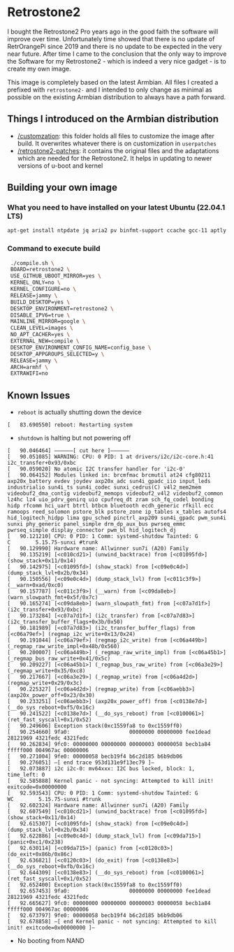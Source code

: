 # Retrostone2
I bought the Retrostone2 Pro years ago in the good faith the software will improve over time. Unfortunately time showed 
that there is no update of RetrOrangePi since 2019 and there is no update to be expected in the very near future.
After time I came to the conclusion that the only way to improve the Software for my Retrostone2 - which is indeed
a very nice gadget - is to create my own image.

This image is completely based on the latest Armbian. All files I created a prefixed with `retrostone2-` and I intended
to only change as minimal as possible on the existing Armbian distribution to always have a path forward.

## Things I introduced on the Armbian distribution
* [/customzation](customization): this folder holds all files to customize the image after build. It overwrites whatever there is on customization in `userpatches`
* [/retrostone2-patches](retrostone2-patches): it contains the original files and the adaptations which are needed for the Retrostone2. It helps in updating to newer versions of u-boot and kernel

## Building your own image
### What you need to have installed on your latest Ubuntu (22.04.1 LTS)
```bash
apt-get install ntpdate jq aria2 pv binfmt-support ccache gcc-11 aptly bison build-essential debian-archive-keyring debian-keyring device-tree-compiler dwarves flex gcc-arm-linux-gnueabi gcc-aarch64-linux-gnu libbison-dev libc6-dev-armhf-cross libcrypto++-dev libelf-dev libfdt-dev libfile-fcntllock-perl libfl-dev liblz4-tool libncurses-dev libpython2.7-dev libssl-dev libusb-1.0-0-dev patchutils pixz pkg-config python3-distutils qemu-user-static swig u-boot-tools uuid-dev zlib1g-dev lib32ncurses-dev lib32stdc++6 libc6-i386 python2 apt-cacher-ng
```

### Command to execute build
```bash
 ./compile.sh \
 BOARD=retrostone2 \
 USE_GITHUB_UBOOT_MIRROR=yes \
 KERNEL_ONLY=no \
 KERNEL_CONFIGURE=no \
 RELEASE=jammy \
 BUILD_DESKTOP=yes \
 DESKTOP_ENVIRONMENT=retrostone2 \
 DISABLE_IPV6=true \
 MAINLINE_MIRROR=google \
 CLEAN_LEVEL=images \
 NO_APT_CACHER=yes \
 EXTERNAL_NEW=compile \
 DESKTOP_ENVIRONMENT_CONFIG_NAME=config_base \
 DESKTOP_APPGROUPS_SELECTED=y \
 RELEASE=jammy \
 ARCH=armhf \
 EXTRAWIFI=no
```

## Known Issues
* `reboot` is actually shutting down the device
 ```
 [   83.690550] reboot: Restarting system
```
* `shutdown` is halting but not powering off
 ```
[   90.046464] ——————[ cut here ]——————
[   90.051085] WARNING: CPU: 0 PID: 1 at drivers/i2c/i2c-core.h:41 i2c_transfer+0x93/0xbc
[   90.059020] No atomic I2C transfer handler for 'i2c-0'
[   90.064152] Modules linked in: brcmfmac brcmutil at24 cfg80211 axp20x_battery evdev joydev axp20x_adc sun4i_gpadc_iio input_leds industrialio sun4i_ts sun4i_codec sunxi_cedrus(C) v4l2_mem2mem videobuf2_dma_contig videobuf2_memops videobuf2_v4l2 videobuf2_common lz4hc lz4 uio_pdrv_genirq uio cpufreq_dt zram sch_fq_codel bonding hidp rfcomm hci_uart btrtl btbcm bluetooth ecdh_generic rfkill ecc ramoops reed_solomon pstore_blk pstore_zone ip_tables x_tables autofs4 hid_logitech_hidpp lima gpu_sched pinctrl_axp209 sun4i_gpadc pwm_sun4i sunxi phy_generic panel_simple drm_dp_aux_bus pwrseq_emmc pwrseq_simple display_connector pwm_bl hid_logitech_dj
[   90.121210] CPU: 0 PID: 1 Comm: systemd-shutdow Tainted: G         C        5.15.75-sunxi #trunk
[   90.129990] Hardware name: Allwinner sun7i (A20) Family
[   90.135219] [<c010cd21>] (unwind_backtrace) from [<c01095fd>] (show_stack+0x11/0x14)
[   90.142975] [<c01095fd>] (show_stack) from [<c09e0c4d>] (dump_stack_lvl+0x2b/0x34)
[   90.150556] [<c09e0c4d>] (dump_stack_lvl) from [<c011c3f9>] (__warn+0xad/0xc0)
[   90.157787] [<c011c3f9>] (__warn) from [<c09da8eb>] (warn_slowpath_fmt+0x5f/0x7c)
[   90.165274] [<c09da8eb>] (warn_slowpath_fmt) from [<c07a7d1f>] (i2c_transfer+0x93/0xbc)
[   90.173284] [<c07a7d1f>] (i2c_transfer) from [<c07a7d83>] (i2c_transfer_buffer_flags+0x3b/0x50)
[   90.181989] [<c07a7d83>] (i2c_transfer_buffer_flags) from [<c06a79ef>] (regmap_i2c_write+0x13/0x24)
[   90.191044] [<c06a79ef>] (regmap_i2c_write) from [<c06a449b>] (_regmap_raw_write_impl+0x48b/0x560)
[   90.200007] [<c06a449b>] (_regmap_raw_write_impl) from [<c06a45b1>] (_regmap_bus_raw_write+0x41/0x5c)
[   90.209227] [<c06a45b1>] (_regmap_bus_raw_write) from [<c06a3e29>] (_regmap_write+0x35/0xc8)
[   90.217667] [<c06a3e29>] (_regmap_write) from [<c06a4d2d>] (regmap_write+0x29/0x3c)
[   90.225327] [<c06a4d2d>] (regmap_write) from [<c06aebb3>] (axp20x_power_off+0x23/0x30)
[   90.233251] [<c06aebb3>] (axp20x_power_off) from [<c0138e7d>] (__do_sys_reboot+0xf5/0x16c)
[   90.241522] [<c0138e7d>] (__do_sys_reboot) from [<c0100061>] (ret_fast_syscall+0x1/0x52)
[   90.249606] Exception stack(0xc1559fa8 to 0xc1559ff0)
[   90.254660] 9fa0:                   00000000 00000000 fee1dead 28121969 4321fedc 4321fedc
[   90.262834] 9fc0: 00000000 00000000 00000003 00000058 becb1a84 fffff000 004967ac 00000006
[   90.271004] 9fe0: 00000058 becb19f4 b6c2d185 b6b9db06
[   90.276051] —[ end trace 953d131e9f13ec79 ]—
[   92.073887] i2c i2c-0: mv64xxx: I2C bus locked, block: 1, time_left: 0
[   92.585888] Kernel panic - not syncing: Attempted to kill init! exitcode=0x00000000
[   92.593543] CPU: 0 PID: 1 Comm: systemd-shutdow Tainted: G        WC        5.15.75-sunxi #trunk
[   92.602324] Hardware name: Allwinner sun7i (A20) Family
[   92.607549] [<c010cd21>] (unwind_backtrace) from [<c01095fd>] (show_stack+0x11/0x14)
[   92.615307] [<c01095fd>] (show_stack) from [<c09e0c4d>] (dump_stack_lvl+0x2b/0x34)
[   92.622886] [<c09e0c4d>] (dump_stack_lvl) from [<c09da715>] (panic+0xc1/0x238)
[   92.630114] [<c09da715>] (panic) from [<c0120c03>] (do_exit+0x86b/0x86c)
[   92.636821] [<c0120c03>] (do_exit) from [<c0138e83>] (__do_sys_reboot+0xfb/0x16c)
[   92.644309] [<c0138e83>] (__do_sys_reboot) from [<c0100061>] (ret_fast_syscall+0x1/0x52)
[   92.652400] Exception stack(0xc1559fa8 to 0xc1559ff0)
[   92.657453] 9fa0:                   00000000 00000000 fee1dead 28121969 4321fedc 4321fedc
[   92.665627] 9fc0: 00000000 00000000 00000003 00000058 becb1a84 fffff000 004967ac 00000006
[   92.673797] 9fe0: 00000058 becb19f4 b6c2d185 b6b9db06
[   92.678858] —[ end Kernel panic - not syncing: Attempted to kill init! exitcode=0x00000000 ]—
```
* No booting from NAND
